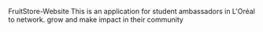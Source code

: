 FruitStore-Website
This is an application for student ambassadors in L'Oréal to network. grow and make impact in their community 
